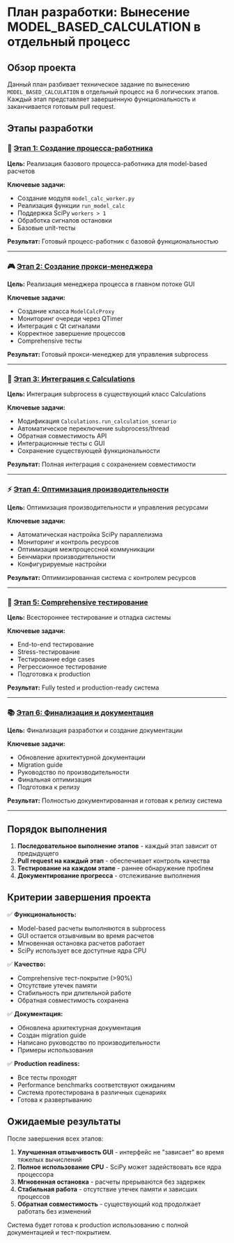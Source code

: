 # План разработки: Вынесение MODEL_BASED_CALCULATION в отдельный процесс

## Обзор проекта

Данный план разбивает техническое задание по вынесению `MODEL_BASED_CALCULATION` в отдельный процесс на 6 логических этапов. Каждый этап представляет завершенную функциональность и заканчивается готовым pull request.

## Этапы разработки

### 🔧 [Этап 1: Создание процесса-работника](stage_01_worker_process.md)
**Цель:** Реализация базового процесса-работника для model-based расчетов

**Ключевые задачи:**
- Создание модуля `model_calc_worker.py`
- Реализация функции `run_model_calc`
- Поддержка SciPy `workers > 1`
- Обработка сигналов остановки
- Базовые unit-тесты

**Результат:** Готовый процесс-работник с базовой функциональностью

---

### 🎮 [Этап 2: Создание прокси-менеджера](stage_02_proxy_manager.md)
**Цель:** Реализация менеджера процесса в главном потоке GUI

**Ключевые задачи:**
- Создание класса `ModelCalcProxy`
- Мониторинг очереди через QTimer
- Интеграция с Qt сигналами
- Корректное завершение процессов
- Comprehensive тесты

**Результат:** Готовый прокси-менеджер для управления subprocess

---

### 🔗 [Этап 3: Интеграция с Calculations](stage_03_calculations_integration.md)
**Цель:** Интеграция subprocess в существующий класс Calculations

**Ключевые задачи:**
- Модификация `Calculations.run_calculation_scenario`
- Автоматическое переключение subprocess/thread
- Обратная совместимость API
- Интеграционные тесты с GUI
- Сохранение существующей функциональности

**Результат:** Полная интеграция с сохранением совместимости

---

### ⚡ [Этап 4: Оптимизация производительности](stage_04_performance_optimization.md)
**Цель:** Оптимизация производительности и управления ресурсами

**Ключевые задачи:**
- Автоматическая настройка SciPy параллелизма
- Мониторинг и контроль ресурсов
- Оптимизация межпроцессной коммуникации
- Бенчмарки производительности
- Конфигурируемые настройки

**Результат:** Оптимизированная система с контролем ресурсов

---

### 🧪 [Этап 5: Comprehensive тестирование](stage_05_comprehensive_testing.md)
**Цель:** Всестороннее тестирование и отладка системы

**Ключевые задачи:**
- End-to-end тестирование
- Stress-тестирование
- Тестирование edge cases
- Регрессионное тестирование
- Подготовка к production

**Результат:** Fully tested и production-ready система

---

### 📚 [Этап 6: Финализация и документация](stage_06_finalization.md)
**Цель:** Финализация разработки и создание документации

**Ключевые задачи:**
- Обновление архитектурной документации
- Migration guide
- Руководство по производительности
- Финальная оптимизация
- Подготовка к релизу

**Результат:** Полностью документированная и готовая к релизу система

---

## Порядок выполнения

1. **Последовательное выполнение этапов** - каждый этап зависит от предыдущего
2. **Pull request на каждый этап** - обеспечивает контроль качества
3. **Тестирование на каждом этапе** - раннее обнаружение проблем
4. **Документирование прогресса** - отслеживание выполнения

## Критерии завершения проекта

✅ **Функциональность:**
- Model-based расчеты выполняются в subprocess
- GUI остается отзывчивым во время расчетов
- Мгновенная остановка расчетов работает
- SciPy использует все доступные ядра CPU

✅ **Качество:**
- Comprehensive тест-покрытие (>90%)
- Отсутствие утечек памяти
- Стабильность при длительной работе
- Обратная совместимость сохранена

✅ **Документация:**
- Обновлена архитектурная документация
- Создан migration guide
- Написано руководство по производительности
- Примеры использования

✅ **Production readiness:**
- Все тесты проходят
- Performance benchmarks соответствуют ожиданиям
- Система протестирована в различных сценариях
- Готова к развертыванию

## Ожидаемые результаты

После завершения всех этапов:

1. **Улучшенная отзывчивость GUI** - интерфейс не "зависает" во время тяжелых вычислений
2. **Полное использование CPU** - SciPy может задействовать все ядра процессора
3. **Мгновенная остановка** - расчеты прерываются без задержек
4. **Стабильная работа** - отсутствие утечек памяти и зависших процессов
5. **Обратная совместимость** - существующий код продолжает работать без изменений

Система будет готова к production использованию с полной документацией и тест-покрытием.
